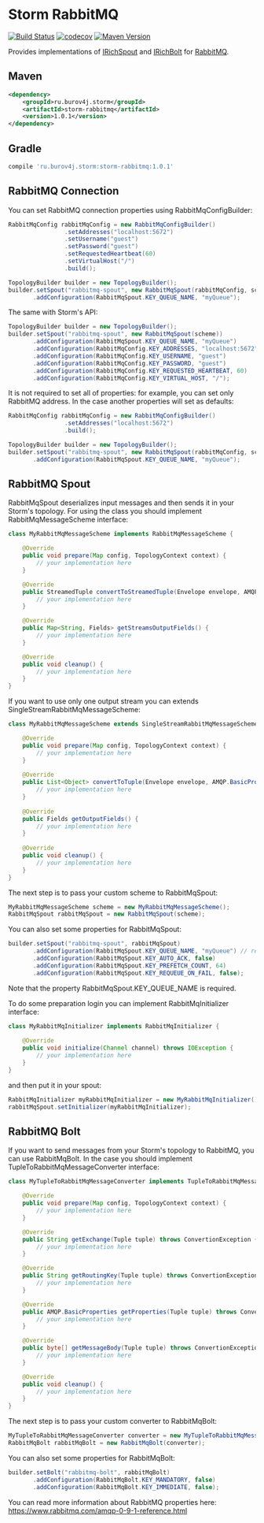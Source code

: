 # Storm RabbitMQ

[![Build Status](https://travis-ci.org/burov4j/storm-rabbitmq.svg)](https://travis-ci.org/burov4j/storm-rabbitmq)
[![codecov](https://codecov.io/gh/burov4j/storm-rabbitmq/branch/master/graph/badge.svg)](https://codecov.io/gh/burov4j/storm-rabbitmq)
[![Maven Version](https://maven-badges.herokuapp.com/maven-central/ru.burov4j.storm/storm-rabbitmq/badge.svg)](http://search.maven.org/#search|gav|1|g:"ru.burov4j.storm"%20AND%20a:"storm-rabbitmq")

Provides implementations of [IRichSpout](https://storm.apache.org/releases/1.2.2/javadocs/org/apache/storm/topology/IRichSpout.html) and [IRichBolt](https://storm.apache.org/releases/1.2.2/javadocs/org/apache/storm/topology/IRichBolt.html) for [RabbitMQ](https://www.rabbitmq.com/).

## Maven

```xml
<dependency>
    <groupId>ru.burov4j.storm</groupId>
    <artifactId>storm-rabbitmq</artifactId>
    <version>1.0.1</version>
</dependency>
```

## Gradle

```groovy
compile 'ru.burov4j.storm:storm-rabbitmq:1.0.1'
```

## RabbitMQ Connection

You can set RabbitMQ connection properties using RabbitMqConfigBuilder:

```java
RabbitMqConfig rabbitMqConfig = new RabbitMqConfigBuilder()
                .setAddresses("localhost:5672")
                .setUsername("guest")
                .setPassword("guest")
                .setRequestedHeartbeat(60)
                .setVirtualHost("/")
                .build();

TopologyBuilder builder = new TopologyBuilder();
builder.setSpout("rabbitmq-spout", new RabbitMqSpout(rabbitMqConfig, scheme))
       .addConfiguration(RabbitMqSpout.KEY_QUEUE_NAME, "myQueue");
```

The same with Storm's API:

```java
TopologyBuilder builder = new TopologyBuilder();
builder.setSpout("rabbitmq-spout", new RabbitMqSpout(scheme))
       .addConfiguration(RabbitMqSpout.KEY_QUEUE_NAME, "myQueue")
       .addConfiguration(RabbitMqConfig.KEY_ADDRESSES, "localhost:5672")
       .addConfiguration(RabbitMqConfig.KEY_USERNAME, "guest")
       .addConfiguration(RabbitMqConfig.KEY_PASSWORD, "guest")
       .addConfiguration(RabbitMqConfig.KEY_REQUESTED_HEARTBEAT, 60)
       .addConfiguration(RabbitMqConfig.KEY_VIRTUAL_HOST, "/");
```

It is not required to set all of properties: for example, you can set only RabbitMQ address.
In the case another properties will set as defaults:

```java
RabbitMqConfig rabbitMqConfig = new RabbitMqConfigBuilder()
                .setAddresses("localhost:5672")
                .build();

TopologyBuilder builder = new TopologyBuilder();
builder.setSpout("rabbitmq-spout", new RabbitMqSpout(rabbitMqConfig, scheme))
       .addConfiguration(RabbitMqSpout.KEY_QUEUE_NAME, "myQueue");
```

## RabbitMQ Spout

RabbitMqSpout deserializes input messages and then sends it in your Storm's topology.
For using the class you should implement RabbitMqMessageScheme interface:

```java
class MyRabbitMqMessageScheme implements RabbitMqMessageScheme {

    @Override
    public void prepare(Map config, TopologyContext context) {
        // your implementation here
    }

    @Override
    public StreamedTuple convertToStreamedTuple(Envelope envelope, AMQP.BasicProperties properties, byte[] body) throws ConvertionException {
        // your implementation here
    }

    @Override
    public Map<String, Fields> getStreamsOutputFields() {
        // your implementation here
    }

    @Override
    public void cleanup() {
        // your implementation here
    }
}
```

If you want to use only one output stream you can extends SingleStreamRabbitMqMessageScheme:

```java
class MyRabbitMqMessageScheme extends SingleStreamRabbitMqMessageScheme {

    @Override
    public void prepare(Map config, TopologyContext context) {
        // your implementation here
    }
                
    @Override
    public List<Object> convertToTuple(Envelope envelope, AMQP.BasicProperties properties, byte[] body) throws ConvertionException {
        // your implementation here
    }
    
    @Override
    public Fields getOutputFields() {
        // your implementation here
    }
    
    @Override
    public void cleanup() {
        // your implementation here
    }
}
```

The next step is to pass your custom scheme to RabbitMqSpout:

```java
MyRabbitMqMessageScheme scheme = new MyRabbitMqMessageScheme();
RabbitMqSpout rabbitMqSpout = new RabbitMqSpout(scheme);
```

You can also set some properties for RabbitMqSpout:

```java
builder.setSpout("rabbitmq-spout", rabbitMqSpout)
       .addConfiguration(RabbitMqSpout.KEY_QUEUE_NAME, "myQueue") // required
       .addConfiguration(RabbitMqSpout.KEY_AUTO_ACK, false)
       .addConfiguration(RabbitMqSpout.KEY_PREFETCH_COUNT, 64)
       .addConfiguration(RabbitMqSpout.KEY_REQUEUE_ON_FAIL, false);
```

Note that the property RabbitMqSpout.KEY_QUEUE_NAME is required.

To do some preparation login you can implement RabbitMqInitializer interface:

```java
class MyRabbitMqInitializer implements RabbitMqInitializer {
    
    @Override
    public void initialize(Channel channel) throws IOException {
        // your implementation here
    }
}
```

and then put it in your spout:

```java
RabbitMqInitializer myRabbitMqInitializer = new MyRabbitMqInitializer();
rabbitMqSpout.setInitializer(myRabbitMqInitializer);
```

## RabbitMQ Bolt

If you want to send messages from your Storm's topology to RabbitMQ, you can use RabbitMqBolt.
In the case you should implement TupleToRabbitMqMessageConverter interface:

```java
class MyTupleToRabbitMqMessageConverter implements TupleToRabbitMqMessageConverter {

    @Override
    public void prepare(Map config, TopologyContext context) {
        // your implementation here
    }

    @Override
    public String getExchange(Tuple tuple) throws ConvertionException {
        // your implementation here
    }

    @Override
    public String getRoutingKey(Tuple tuple) throws ConvertionException {
        // your implementation here
    }

    @Override
    public AMQP.BasicProperties getProperties(Tuple tuple) throws ConvertionException {
        // your implementation here
    }

    @Override
    public byte[] getMessageBody(Tuple tuple) throws ConvertionException {
        // your implementation here
    }

    @Override
    public void cleanup() {
        // your implementation here
    }
}
```

The next step is to pass your custom converter to RabbitMqBolt:

```java
MyTupleToRabbitMqMessageConverter converter = new MyTupleToRabbitMqMessageConverter();
RabbitMqBolt rabbitMqBolt = new RabbitMqBolt(converter);
```

You can also set some properties for RabbitMqBolt:

```java
builder.setBolt("rabbitmq-bolt", rabbitMqBolt)
       .addConfiguration(RabbitMqBolt.KEY_MANDATORY, false)
       .addConfiguration(RabbitMqBolt.KEY_IMMEDIATE, false);
```

You can read more information about RabbitMQ properties here: https://www.rabbitmq.com/amqp-0-9-1-reference.html
